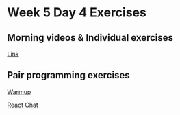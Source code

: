 # Week 5 Day 4 Exercises 

## Morning videos & Individual exercises

[Link](videos.md)



## Pair programming exercises

[Warmup](warmup.md)

[React Chat](https://github.com/horizons-school-of-technology/react-chat)
